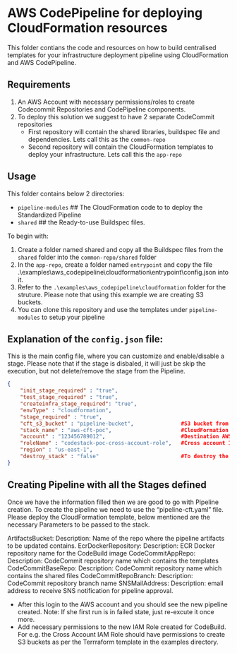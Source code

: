 # AWS CodePipeline for deploying CloudFormation resources
This folder contians the code and resources on how to build centralised templates for your infrastructure deployment pipeline using CloudFormation and AWS CodePipeline.

## Requirements
1. An AWS Account with necessary permissions/roles to create Codecommit Repositories and CodePipeline components.
2. To deploy this solution we suggest to have 2 separate CodeCommit repositories
     * First repository will contain the shared libraries, buildspec file and dependencies. Lets call this as the `common-repo`
     * Second repository will contain the CloudFormation templates to deploy your infrastructure. Lets call this the `app-repo`

## Usage
This folder contains below 2 directories:
 * `pipeline-modules`   ## The CloudFormation code to to deploy the Standardized Pipeline
 * `shared`             ## the Ready-to-use Buildspec files.

To begin with:
1. Create a folder named shared and copy all the Buildspec files from the `shared` folder into the `common-repo/shared` folder
2. In the `app-repo`, create a folder named `entrypoint` and copy the file .\examples\aws_codepipeline\cloudformation\entrypoint\config.json into it.
3. Refer to the `.\examples\aws_codepipeline\cloudformation` folder for the struture. Please note that using this example we are creating S3 buckets.
4. You can clone this repository and use the templates under `pipeline-modules` to setup your pipeline


## Explanation of the `config.json` file:
This is the main config file, where you can customize and enable/disable a stage. Please note that if the stage is disbaled, it will just be skip the execution, but not delete/remove the stage from the Pipeline.
```json
{
    "init_stage_required" : "true",
    "test_stage_required" : "true",
    "createinfra_stage_required": "true",
    "envType" : "cloudformation",
    "stage_required" : "true",
    "cft_s3_bucket" : "pipeline-bucket",               #S3 bucket from the destination account to keep CFT templates
    "stack_name" : "aws-cft-poc",                      #CloudFormation stack name
    "account" : "123456789012",                        #Destination AWS account to deploy stack
    "roleName" : "codestack-poc-cross-account-role",   #Cross account IAM role name
    "region" : "us-east-1",
    "destroy_stack" : "false"                          #To destroy the provisioned stack this value set to be "true"
}
```

## Creating Pipeline with all the Stages defined
Once we have the information filled then we are good to go with Pipeline creation. To create the pipeline we need to use the “pipeline-cft.yaml” file. Please deploy the CloudFormation template, below mentioned are the necessary Parameters to be passed to the stack.

  ArtifactsBucket:
    Description: Name of the repo where the pipeline artifacts to be updated contains.
  EcrDockerRepository:
    Description: ECR Docker repository name for the CodeBuild image
  CodeCommitAppRepo:
    Description: CodeCommit repository name which contains the templates
  CodeCommitBaseRepo:
    Description: CodeCommit repository name which contains the shared files
  CodeCommitRepoBranch:
    Description: CodeCommit repository branch name
  SNSMailAddress:
    Description: email address to receive SNS notification for pipeline approval.


* After this login to the AWS account and you should see the new pipeline created. Note: If she first run is in failed state, just re-excute it once more.
* Add necessary permissions to the new IAM Role created for CodeBuild. For e.g. the Cross Account IAM Role should have permissions to create S3 buckets as per the Terrraform template in the examples directory.

